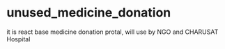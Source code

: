 # unused_medicine_donation
it is react base medicine donation protal, will use by NGO and CHARUSAT  Hospital

